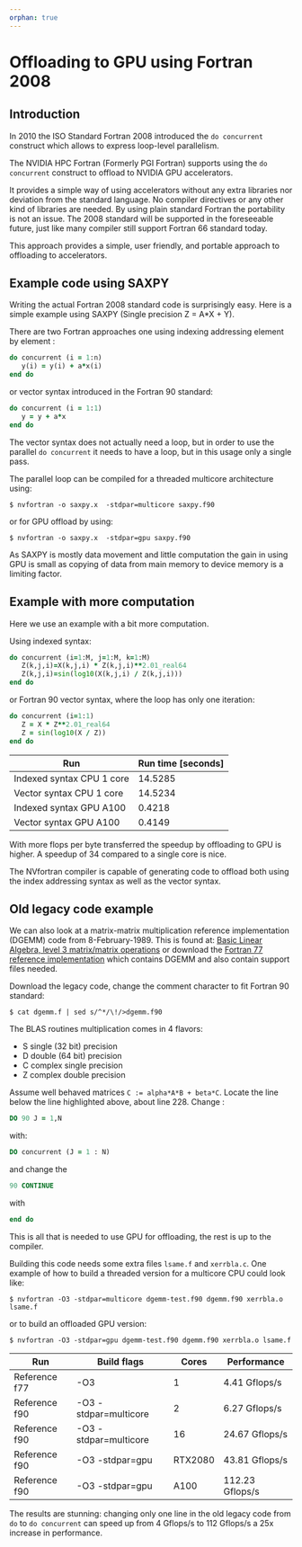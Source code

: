 ```yaml
---
orphan: true
---
```


# Offloading to GPU using Fortran 2008

## Introduction

In 2010 the ISO Standard Fortran 2008 introduced the `do concurrent` construct
which allows to express loop-level parallelism.

The NVIDIA HPC Fortran (Formerly PGI Fortran) supports using the `do
concurrent` construct to offload to NVIDIA GPU accelerators.

It provides a simple way of using accelerators without any extra
libraries nor deviation from the standard language. No compiler
directives or any other kind of libraries are needed. By using plain
standard Fortran the portability is not an issue. The 2008 standard
will be supported in the foreseeable future, just like many compiler
still support Fortran 66 standard today.

This approach provides a simple, user friendly, and portable approach to
offloading to accelerators.


## Example code using SAXPY

Writing the actual Fortran 2008 standard code is surprisingly easy. Here is a
simple example using SAXPY (Single precision Z = A*X + Y).

There are two Fortran approaches one using indexing addressing
element by element :
```fortran
do concurrent (i = 1:n)
   y(i) = y(i) + a*x(i)
end do
```
or vector syntax introduced in the Fortran 90 standard:
```fortran
do concurrent (i = 1:1)
   y = y + a*x
end do
```

The vector syntax does not actually need a loop, but in order to use the
parallel `do concurrent` it needs to have a loop, but in this usage only a
single pass.

The parallel loop can be compiled for a threaded multicore architecture using:
```console
$ nvfortran -o saxpy.x  -stdpar=multicore saxpy.f90
```
or for GPU offload by using:
```console
$ nvfortran -o saxpy.x  -stdpar=gpu saxpy.f90
```

As SAXPY is mostly data movement and little computation the gain in using GPU
is small as copying of data from main memory to device memory is a limiting
factor.


## Example with more computation

Here we use an example with a bit more computation.

Using indexed syntax:

```fortran
do concurrent (i=1:M, j=1:M, k=1:M)
   Z(k,j,i)=X(k,j,i) * Z(k,j,i)**2.01_real64
   Z(k,j,i)=sin(log10(X(k,j,i) / Z(k,j,i)))
end do
```

or Fortran 90 vector syntax, where the loop has only one iteration:
```fortran
do concurrent (i=1:1)
   Z = X * Z**2.01_real64
   Z = sin(log10(X / Z))
end do
```

|   Run                      | Run time [seconds] |
|----------------------------|--------------------|
| Indexed syntax CPU  1 core | 14.5285            |
| Vector syntax  CPU  1 core | 14.5234            |
| Indexed syntax GPU  A100   |  0.4218            |
| Vector syntax  GPU  A100   |  0.4149            |

With more flops per byte transferred the speedup by offloading to
GPU is higher. A speedup of 34 compared to a single core is nice.

The NVfortran compiler is capable of generating code
to offload both using the index addressing syntax as well as
the vector syntax.


## Old legacy code example

We can also look at a matrix-matrix multiplication reference
implementation (DGEMM) code from 8-February-1989. This is found at:
[Basic Linear Algebra, level 3 matrix/matrix operations](http://www.netlib.org/blas/index.html#_level_3) or download the
[Fortran 77 reference implementation](http://www.netlib.org/blas/blas.tgz)
which contains DGEMM and also contain support files needed.

Download the legacy code, change the comment character to fit
Fortran 90 standard:
```console
$ cat dgemm.f | sed s/^*/\!/>dgemm.f90
```

The BLAS routines multiplication comes in 4 flavors:
- S single (32 bit) precision
- D double (64 bit) precision
- C complex single precision
- Z complex double precision


Assume well behaved matrices `C := alpha*A*B + beta*C`.
Locate the line below the line highlighted above, about line 228.
Change :
```fortran
DO 90 J = 1,N
```
with:
```fortran
DO concurrent (J = 1 : N)
```
and change the
```fortran
90 CONTINUE
```
with
```fortran
end do
```

This is all that is needed to use GPU for offloading, the rest is up to the
compiler.

Building this code needs some extra files `lsame.f` and `xerrbla.c`.
One example of how to build a threaded version for a multicore CPU could look
like:
```console
$ nvfortran -O3 -stdpar=multicore dgemm-test.f90 dgemm.f90 xerrbla.o lsame.f
```
or to build an offloaded GPU version:
```console
$ nvfortran -O3 -stdpar=gpu dgemm-test.f90 dgemm.f90 xerrbla.o lsame.f
```

| Run             | Build flags           | Cores | Performance     |
| --------------- | ----------------------|-------|-----------------|
| Reference f77   | -O3                   |   1   |   4.41 Gflops/s |
| Reference f90   | -O3 -stdpar=multicore |   2   |   6.27 Gflops/s |
| Reference f90   | -O3 -stdpar=multicore |  16   |  24.67 Gflops/s |
| Reference f90   | -O3 -stdpar=gpu       |RTX2080|  43.81 Gflops/s |
| Reference f90   | -O3 -stdpar=gpu       |  A100 | 112.23 Gflops/s |

The results are stunning: changing only one line in the old legacy
code from `do` to `do concurrent` can speed up from 4 Gflops/s to 112
Gflops/s a 25x increase in performance.
